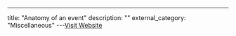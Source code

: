 ---
title: "Anatomy of an event"
description: ""
external_category: "Miscellaneous"
---[Visit Website](https://sn0int.readthedocs.io/en/latest/activity.html#anatomy-of-an-event)

